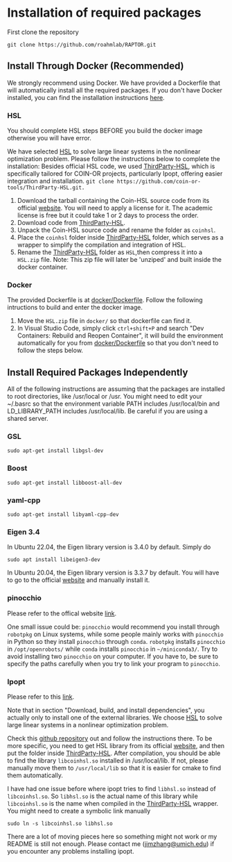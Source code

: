 # Installation of required packages

First clone the repository
```
git clone https://github.com/roahmlab/RAPTOR.git
```

## Install Through Docker (Recommended)

We strongly recommend using Docker. We have provided a Dockerfile that will automatically install all the required packages. If you don't have Docker installed, you can find the installation instructions [here](https://docs.docker.com/engine/install/ubuntu/#install-using-the-repository).

### HSL
You should complete HSL steps BEFORE you build the docker image otherwise you will have error.

We have selected [HSL](https://www.hsl.rl.ac.uk/) to solve large linear systems in the nonlinear optimization problem. Please follow the instructions below to complete the installation:
Besides official HSL code, we used [ThirdParty-HSL](https://github.com/coin-or-tools/ThirdParty-HSL), which is specifically tailored for COIN-OR projects, particularly Ipopt, offering easier integration and installation.
    ```
    git clone https://github.com/coin-or-tools/ThirdParty-HSL.git. 
    ```
1. Download the tarball containing the Coin-HSL source code from its official [website](https://licences.stfc.ac.uk/product/coin-hsl). You will need to apply a license for it. The academic license is free but it could take 1 or 2 days to process the order.
2. Download code from [ThirdParty-HSL](https://github.com/coin-or-tools/ThirdParty-HSL).
3. Unpack the Coin-HSL source code and rename the folder as `coinhsl`.
4. Place the `coinhsl` folder inside [ThirdParty-HSL](https://github.com/coin-or-tools/ThirdParty-HSL) folder, which serves as a wrapper to simplify the compilation and integration of HSL.
5. Rename the [ThirdParty-HSL](https://github.com/coin-or-tools/ThirdParty-HSL) folder as `HSL`,then compress it into a `HSL.zip` file. Note: This zip file will later be 'unziped' and built inside the docker container.

### Docker
The provided Dockerfile is at [docker/Dockerfile](../docker/Dockerfile). 
Follow the following intructions to build and enter the docker image.

1. Move the `HSL.zip` file in `docker/` so that dockerfile can find it.
2. In Visual Studio Code, simply click `ctrl+shift+P` and search "Dev Containers: Rebuild and Reopen Container", it will build the environment automatically for you from [docker/Dockerfile](../docker/Dockerfile) so that you don't need to follow the steps below.

## Install Required Packages Independently
All of the following instructions are assuming that the packages are installed to root directories,
like /usr/local or /usr.
You might need to edit your ~/.basrc so that the environment variable PATH includes /usr/local/bin and
LD_LIBRARY_PATH includes /usr/local/lib.
Be careful if you are using a shared server.

### GSL
```shell
sudo apt-get install libgsl-dev
```

### Boost
```shell
sudo apt-get install libboost-all-dev
```

### yaml-cpp
```shell
sudo apt-get install libyaml-cpp-dev
```

<!-- ### urdfdom
```shell
sudo apt-get install liburdfdom-dev
``` -->

### Eigen 3.4
In Ubuntu 22.04, the Eigen library version is 3.4.0 by default. Simply do
```shell
sudo apt install libeigen3-dev
```
In Ubuntu 20.04, the Eigen library version is 3.3.7 by default.
You will have to go to the official [website](https://eigen.tuxfamily.org/index.php?title=3.4) and manually install it.

### pinocchio
Please refer to the offical website [link](https://stack-of-tasks.github.io/pinocchio/download.html).

One small issue could be: `pinocchio` would recommend you install through `robotpkg` on Linux systems, while some people mainly works with `pinocchio` in Python so they install `pinocchio` through `conda`.
`robotpkg` installs `pinocchio` in `/opt/openrobots/` while `conda` installs `pinocchio` in `~/miniconda3/`.
Try to avoid installing two `pinocchio` on your computer.
If you have to, be sure to specify the paths carefully when you try to link your program to `pinocchio`.

### Ipopt
Please refer to this [link](https://coin-or.github.io/Ipopt/INSTALL.html).

Note that in section "Download, build, and install dependencies", you actually only to install one of the external libraries.
We choose [HSL](https://www.hsl.rl.ac.uk/) to solve large linear systems in a nonlinear optimization problem.

Check this [github repository](https://github.com/coin-or-tools/ThirdParty-HSL) out and follow the instructions there.
To be more specific, you need to get HSL library from its official [website](https://www.hsl.rl.ac.uk/), 
and then put the folder inside [ThirdParty-HSL](https://github.com/coin-or-tools/ThirdParty-HSL).
After compilation, you should be able to find the library `libcoinhsl.so` installed in /usr/local/lib.
If not, please manually move them to `/usr/local/lib` so that it is easier for cmake to find them automatically.

I have had one issue before where ipopt tries to find `libhsl.so` instead of `libcoinhsl.so`. 
So `libhsl.so` is the actual name of this library while `libcoinhsl.so` is the name when compiled in the [ThirdParty-HSL](https://github.com/coin-or-tools/ThirdParty-HSL) wrapper.
You might need to create a symbolic link manually 
```shell
sudo ln -s libcoinhsl.so libhsl.so
```
There are a lot of moving pieces here so something might not work or my README is still not enough.
Please contact me (jimzhang@umich.edu) if you encounter any problems installing ipopt.